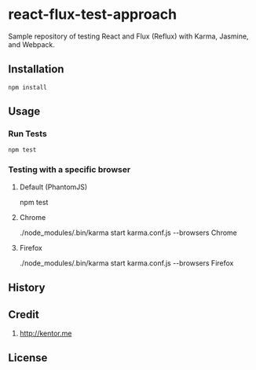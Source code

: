 # react-flux-test-approach

Sample repository of testing React and Flux (Reflux) with Karma,
Jasmine, and Webpack.

## Installation
`npm install` 

## Usage

### Run Tests

`npm test`


### Testing with a specific browser

1. Default (PhantomJS)

   npm test
   
2. Chrome

   ./node_modules/.bin/karma start karma.conf.js --browsers Chrome
   
3. Firefox

   ./node_modules/.bin/karma start karma.conf.js --browsers Firefox
   
## History

## Credit
1. http://kentor.me

## License
